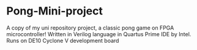 # Pong-Mini-project
A copy of my uni repository project, a classic pong game on FPGA microcontroller!
Written in Verilog language in Quartus Prime IDE by Intel. Runs on DE10 Cyclone V development board
